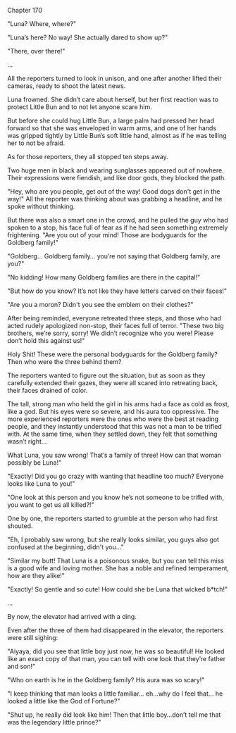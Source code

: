 Chapter 170

"Luna? Where, where?"


"Luna’s here? No way! She actually dared to show up?"


"There, over there!"


…


All the reporters turned to look in unison, and one after another lifted their cameras, ready to shoot the latest news.


Luna frowned. She didn’t care about herself, but her first reaction was to protect Little Bun and to not let anyone scare him.


But before she could hug Little Bun, a large palm had pressed her head forward so that she was enveloped in warm arms, and one of her hands was gripped tightly by Little Bun’s soft little hand, almost as if he was telling her to not be afraid.


As for those reporters, they all stopped ten steps away.


Two huge men in black and wearing sunglasses appeared out of nowhere. Their expressions were fiendish, and like door gods, they blocked the path.


"Hey, who are you people, get out of the way! Good dogs don't get in the way!" All the reporter was thinking about was grabbing a headline, and he spoke without thinking.


But there was also a smart one in the crowd, and he pulled the guy who had spoken to a stop, his face full of fear as if he had seen something extremely frightening. "Are you out of your mind! Those are bodyguards for the Goldberg family!"


"Goldberg… Goldberg family… you’re not saying that Goldberg family, are you?"


"No kidding! How many Goldberg families are there in the capital!"


"But how do you know? It’s not like they have letters carved on their faces!"


"Are you a moron? Didn't you see the emblem on their clothes?"


After being reminded, everyone retreated three steps, and those who had acted rudely apologized non-stop, their faces full of terror. "These two big brothers, we’re sorry, sorry! We didn’t recognize who you were! Please don’t hold this against us!"


Holy Shit! These were the personal bodyguards for the Goldberg family? Then who were the three behind them?


The reporters wanted to figure out the situation, but as soon as they carefully extended their gazes, they were all scared into retreating back, their faces drained of color.


The tall, strong man who held the girl in his arms had a face as cold as frost, like a god. But his eyes were so severe, and his aura too oppressive. The more experienced reporters were the ones who were the best at reading people, and they instantly understood that this was not a man to be trifled with. At the same time, when they settled down, they felt that something wasn’t right…


What Luna, you saw wrong! That’s a family of three! How can that woman possibly be Luna!"


"Exactly! Did you go crazy with wanting that headline too much? Everyone looks like Luna to you!"


"One look at this person and you know he’s not someone to be trifled with, you want to get us all killed?!"


One by one, the reporters started to grumble at the person who had first shouted.


"Eh, I probably saw wrong, but she really looks similar, you guys also got confused at the beginning, didn't you…"


"Similar my butt! That Luna is a poisonous snake, but you can tell this miss is a good wife and loving mother. She has a noble and refined temperament, how are they alike!"


"Exactly! So gentle and so cute! How could she be Luna that wicked b*tch!"


…


By now, the elevator had arrived with a ding.


Even after the three of them had disappeared in the elevator, the reporters were still sighing:


"Aiyaya, did you see that little boy just now, he was so beautiful! He looked like an exact copy of that man, you can tell with one look that they’re father and son!"


"Who on earth is he in the Goldberg family? His aura was so scary!"


"I keep thinking that man looks a little familiar… eh…why do I feel that… he looked a little like the God of Fortune?"


"Shut up, he really did look like him! Then that little boy…don’t tell me that was the legendary little prince?"

